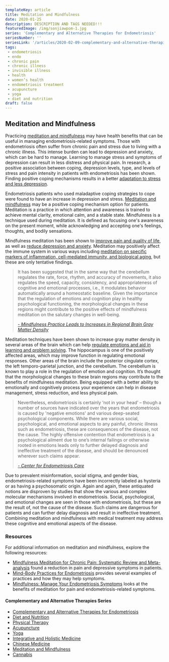 ```yaml
--- 
templateKey: article
title: Meditation and Mindfulness
date: 2020-01-25
description: DESCRIPTION AND TAGS NEEDED!!!
featuredImage: /img/sonjiawpom-1.jpg
series: 'Complementary and Alternative Therapies for Endometriosis'
seriesNumber: ''
seriesLink: '/articles/2020-02-09-complementary-and-alternative-therapies-for-endometriosis/'
tags:
 - endometriosis
 - endo
 - chronic pain
 - chronic illness
 - invisible illness
 - health
 - women’s health
 - endometriosis treatment
 - acupuncture
 - yoga
 - diet and nutrition 
draft: false
--- 
```


<h2>Meditation and Mindfulness</h2>

Practicing <a href="https://endometriosis.net/complementary-alternative-treatment/mind-body-practices/" target="_blank" rel="noopener noreferrer">meditation and mindfulness</a> may have health benefits that can be useful in managing endometriosis-related symptoms. 
Those with endometriosis often suffer from chronic pain and stress due to living with a chronic illness. This intense burden can lead to depression and anxiety, which can be hard to manage. Learning to manage stress and symptoms of depression can result in less distress and physical pain. In research, a positive association between coping, depression levels, type, and levels of stress and pain intensity in patients with endometriosis has been shown.
 Finding positive coping mechanisms results in a better <a href="https://www.ncbi.nlm.nih.gov/pubmed/28444092" target="_blank" rel="noopener noreferrer">adaptation to stress and less depression</a>. 
 
 Endometriosis patients who used maladaptive coping strategies to cope were found to have an increase in depression and stress. <a href="https://onlinelibrary.wiley.com/doi/abs/10.1093/clipsy.bpg015" target="_blank" rel="noopener noreferrer">Meditation and mindfulness</a> may be a positive coping mechanism option for patients. Meditation is a practice in which attention and awareness is trained to achieve mental clarity, emotional calm, and a stable state. Mindfulness is a technique used during meditation. It is defined as focusing one's awareness on the present moment, while acknowledging and accepting one's feelings, thoughts, and bodily sensations. 

 Mindfulness meditation has been shown to <a href="https://www.ncbi.nlm.nih.gov/pubmed/27658913" target="_blank" rel="noopener noreferrer">improve pain and quality of life</a>, as well as <a href="https://www.ncbi.nlm.nih.gov/pubmed/19045976" target="_blank" rel="noopener noreferrer">reduce depression and anxiety</a>. Meditation may positively affect the immune system in various ways including
 <a href="https://www.ncbi.nlm.nih.gov/pubmed/26799456" target="_blank" rel="noopener noreferrer">meditation on specific markers of inflammation, cell-mediated immunity, and biological aging</a>, but these are only tentative findings. 

<blockquote>It has been suggested that in the same way that the cerebellum regulates the rate, force, rhythm, and accuracy of movements, it also regulates the speed, capacity, consistency, and appropriateness of cognitive and emotional processes, i.e., it modulates behavior automatically around a homeostatic baseline. Given the importance that the regulation of emotions and cognition play in healthy psychological functioning, the morphological changes in these regions might contribute to the positive effects of mindfulness meditation on the salutary changes in well-being.

<cite><a href="https://www.ncbi.nlm.nih.gov/pmc/articles/PMC3004979/" target="_blank" rel="noopener noreferrer">- Mindfulness Practice Leads to Increases in Regional Brain Gray Matter Density</a></cite>

</blockquote>

Meditation techniques have been shown to increase gray matter density in several areas of the brain which can help <a href="https://www.ncbi.nlm.nih.gov/pmc/articles/PMC3004979/" target="_blank" rel="noopener noreferrer">regulate emotions and aid in learning and problem solving</a>. The hippocampus is one of the positively affected areas, which may improve function in regulating emotional responses. Other areas of the brain include the posterior cingulate cortex, the left temporo-parietal junction, and the cerebellum. The cerebellum is known to play a role in the regulation of emotion and cognition. It’s thought that the morphological changes to these brain regions may contribute to the benefits of mindfulness meditation. Being equipped with a better ability to emotionally and cognitively process your experience can help in disease management, stress reduction, and less physical pain.

<blockquote>Nevertheless,  endometriosis is certainly ‘not in your head’ – though a number of sources have indicated over the years that endometriosis is caused by 'negative emotions' and various deep-seated psychological components. While there are various social, psychological, and emotional aspects to any painful, chronic illness such as endometriosis, these are consequences of the disease, not the cause. The highly offensive contention that endometriosis is a psychological ailment due to one’s internal failings or otherwise rooted in emotions leads only to further delayed diagnosis and ineffective treatment of the disease, and should be denounced wherever such claims appear.

<cite><a href="http://centerforendo.com/endometriosis-understanding-a-complex-disease" target="_blank" rel="noopener noreferrer">- Center for Endometriosis Care</a></cite>

</blockquote>

Due to prevalent misinformation, social stigma, and gender bias, endometriosis-related symptoms have been incorrectly labeled as hysteria or  as having a psychosomatic origin. Again and again, these antiquated notions are disproven by studies that show the various and complex molecular mechanisms involved in endometriosis. Social, psychological, and emotional changes are seen in those with endometriosis, but these are the result of, not the cause of the disease. Such claims are dangerous for patients and can further delay diagnosis and result in ineffective treatment. Combining meditation and mindfulness with medical treatment may address these cognitive and emotional aspects of the disease. 

<h3>Resources</h3>

For additional information on meditation and mindfulness, explore the following resources:

* <a href="https://www.ncbi.nlm.nih.gov/pubmed/27658913" target="_blank" rel="noopener noreferrer">Mindfulness Meditation for Chronic Pain: Systematic Review and Meta-analysis</a> found a reduction in pain and depressive symptoms in patients. 
* <a href="https://endometriosis.net/complementary-alternative-treatment/mind-body-practices/" target="_blank" rel="noopener noreferrer">Mind-Body Practices for Endometriosis</a> provides several examples of practices and how they may help symptoms. 
* <a href="https://www.endofound.org/mindfulness-manage-your-endometriosis-symptoms" target="_blank" rel="noopener noreferrer">Mindfulness: Manage Your Endometriosis Symptoms</a> looks at the benefits of meditation for pain and endometriosis-related symptoms.

<h4 class="table-of-contents">Complementary and Alternative Therapies Series</h3>

- <a href="/articles/2020-02-09-complementary-and-alternative-therapies-for-endometriosis/" target="_blank" rel="noopener noreferrer">Complementary and Alternative Therapies for Endometriosis</a>
- <a href="/articles/2020-01-31-diet-nutrition" target="_blank" rel="noopener noreferrer">Diet and Nutrition</a>
- <a href="/articles/2020-01-30-physical-therapy" target="_blank" rel="noopener noreferrer">Physical Therapy</a>
- <a href="/articles/2020-01-29-acupuncture" target="_blank" rel="noopener noreferrer">Acupuncture</a>
- <a href="/articles/2020-01-28-yoga" target="_blank" rel="noopener noreferrer">Yoga</a>
- <a href="/articles/2020-01-27-integrative-holistic-medicine" target="_blank" rel="noopener noreferrer">Integrative and Holistic Medicine</a>
- <a href="/articles/2020-01-26-chinese-medicine" target="_blank" rel="noopener noreferrer">Chinese Medicine</a>
- <a href="/articles/2020-01-25-meditation-mindfulness" target="_blank" rel="noopener noreferrer">Meditation and Mindfulness</a>
- <a href="/articles/2020-01-24-cannabis" target="_blank" rel="noopener noreferrer">Cannabis</a>
